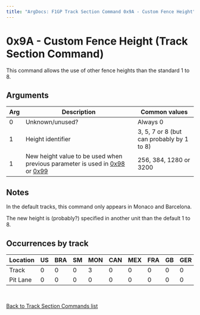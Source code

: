 ```yaml
---
title: "ArgDocs: F1GP Track Section Command 0x9A - Custom Fence Height"
---
```


# 0x9A - Custom Fence Height (Track Section Command)

This command allows the use of other fence heights than the standard 1 to 8.


## Arguments

<table class="table table-bordered table-striped table--medium">
    <thead>
        <tr>
            <th>Arg</th>
            <th>Description</th>
            <th>Common values</th>
        </tr>
    </thead>
    <tbody>
        <tr>
            <td>0</td>
            <td>Unknown/unused?</td>
            <td>Always 0</td>
        </tr>
        <tr>
            <td>1</td>
            <td>Height identifier</td>
            <td>3, 5, 7 or 8 (but can probably by 1 to 8)</td>
        </tr>
        <tr>
            <td>1</td>
            <td>
                New height value to be used when previous parameter is used in
                <a href="/argdocs/track-data/track-section-commands/0x98">0x98</a>
                or
                <a href="/argdocs/track-data/track-section-commands/0x99">0x99</a>
            </td>
            <td>256, 384, 1280 or 3200</td>
        </tr>
    </tbody>
</table>


## Notes

In the default tracks, this command only appears in Monaco and Barcelona.

The new height is (probably?) specified in another unit than the default 1 to 8.


## Occurrences by track
   
<table class="table table-bordered table-striped">
    <thead>
        <tr>
            <th>Location</th>
            <th class="text-right">US</th>
            <th class="text-right">BRA</th>
            <th class="text-right">SM</th>
            <th class="text-right">MON</th>
            <th class="text-right">CAN</th>
            <th class="text-right">MEX</th>
            <th class="text-right">FRA</th>
            <th class="text-right">GB</th>
            <th class="text-right">GER</th>
            <th class="text-right">HUN</th>
            <th class="text-right">BEL</th>
            <th class="text-right">ITA</th>
            <th class="text-right">POR</th>
            <th class="text-right">SPA</th>
            <th class="text-right">JAP</th>
            <th class="text-right">AUS</th>
        </tr>
    </thead>
    <tbody>
        <tr>
            <td>Track</td>
            <td class="text-right">0</td>
            <td class="text-right">0</td>
            <td class="text-right">0</td>
            <td class="text-right">3</td>
            <td class="text-right">0</td>
            <td class="text-right">0</td>
            <td class="text-right">0</td>
            <td class="text-right">0</td>
            <td class="text-right">0</td>
            <td class="text-right">0</td>
            <td class="text-right">0</td>
            <td class="text-right">0</td>
            <td class="text-right">0</td>
            <td class="text-right">1</td>
            <td class="text-right">0</td>
            <td class="text-right">0</td>
        </tr>
        <tr>
            <td>Pit Lane</td>
            <td class="text-right">0</td>
            <td class="text-right">0</td>
            <td class="text-right">0</td>
            <td class="text-right">0</td>
            <td class="text-right">0</td>
            <td class="text-right">0</td>
            <td class="text-right">0</td>
            <td class="text-right">0</td>
            <td class="text-right">0</td>
            <td class="text-right">0</td>
            <td class="text-right">0</td>
            <td class="text-right">0</td>
            <td class="text-right">0</td>
            <td class="text-right">0</td>
            <td class="text-right">0</td>
            <td class="text-right">0</td>
        </tr>
    </tbody>
</table>

<br />

[Back to Track Section Commands list](/argdocs/track-data/track-section-commands/)
